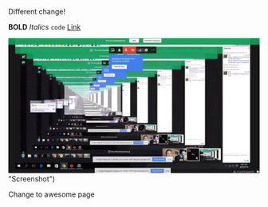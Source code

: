 
Different change!


**BOLD**
*Italics*
`code`
[Link](http://www.link.com)

![Screenshot!](Screen01.jpg) "Screenshot")

Change to awesome page

